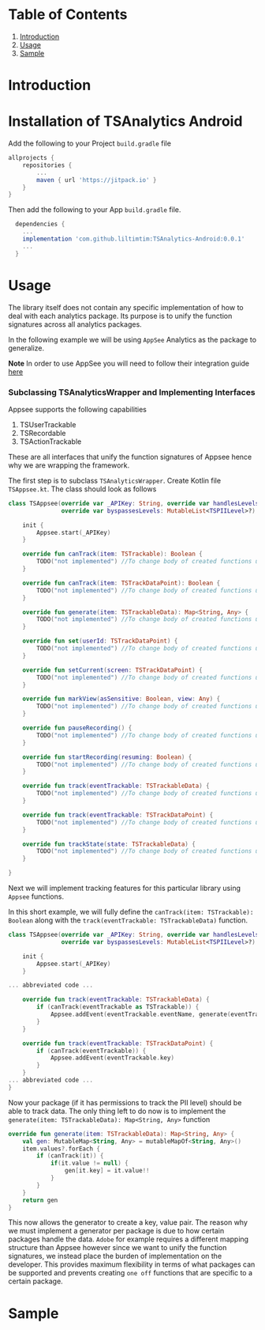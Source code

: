 # Table of Contents

1. [Introduction](#introduction)
2. [Usage](#usage)
3. [Sample](#sample)

# Introduction <a name="introduction"></a>

# Installation of TSAnalytics Android

Add the following to your Project `build.gradle` file

```gradle
allprojects {
    repositories {
        ...
        maven { url 'https://jitpack.io' }
    }
}
```

Then add the following to your App `build.gradle` file.

```gradle
  dependencies {
    ...
    implementation 'com.github.liltimtim:TSAnalytics-Android:0.0.1'
    ...
  }
```

# Usage <a name="usage"></a>

The library itself does not contain any specific implementation of how to deal with each analytics package. Its purpose is to unify the function signatures across all analytics packages.

In the following example we will be using `AppSee` Analytics as the package to generalize.

**Note** In order to use AppSee you will need to follow their integration guide [here](https://www.appsee.com/docs/android/native)

### Subclassing TSAnalyticsWrapper and Implementing Interfaces

Appsee supports the following capabilities

1. TSUserTrackable
2. TSRecordable
3. TSActionTrackable

These are all interfaces that unify the function signatures of Appsee hence why we are wrapping the framework.

The first step is to subclass `TSAnalyticsWrapper`. Create Kotlin file `TSAppsee.kt`. The class should look as follows

```kotlin
class TSAppsee(override var _APIKey: String, override var handlesLevels: MutableList<TSPIILevel>,
               override var byspassesLevels: MutableList<TSPIILevel>?) : TSAnalyticsWrapper, TSUserTrackable, TSRecordable, TSActionTrackable {

    init {
        Appsee.start(_APIKey)
    }

    override fun canTrack(item: TSTrackable): Boolean {
        TODO("not implemented") //To change body of created functions use File | Settings | File Templates.
    }

    override fun canTrack(item: TSTrackDataPoint): Boolean {
        TODO("not implemented") //To change body of created functions use File | Settings | File Templates.
    }

    override fun generate(item: TSTrackableData): Map<String, Any> {
        TODO("not implemented") //To change body of created functions use File | Settings | File Templates.
    }

    override fun set(userId: TSTrackDataPoint) {
        TODO("not implemented") //To change body of created functions use File | Settings | File Templates.
    }

    override fun setCurrent(screen: TSTrackDataPoint) {
        TODO("not implemented") //To change body of created functions use File | Settings | File Templates.
    }

    override fun markView(asSensitive: Boolean, view: Any) {
        TODO("not implemented") //To change body of created functions use File | Settings | File Templates.
    }

    override fun pauseRecording() {
        TODO("not implemented") //To change body of created functions use File | Settings | File Templates.
    }

    override fun startRecording(resuming: Boolean) {
        TODO("not implemented") //To change body of created functions use File | Settings | File Templates.
    }

    override fun track(eventTrackable: TSTrackableData) {
        TODO("not implemented") //To change body of created functions use File | Settings | File Templates.
    }

    override fun track(eventTrackable: TSTrackDataPoint) {
        TODO("not implemented") //To change body of created functions use File | Settings | File Templates.
    }

    override fun trackState(state: TSTrackableData) {
        TODO("not implemented") //To change body of created functions use File | Settings | File Templates.
    }

}
```

Next we will implement tracking features for this particular library using `Appsee` functions.

In this short example, we will fully define the `canTrack(item: TSTrackable): Boolean` along with the `track(eventTrackable: TSTrackableData)` function.

```kotlin
class TSAppsee(override var _APIKey: String, override var handlesLevels: MutableList<TSPIILevel>,
               override var byspassesLevels: MutableList<TSPIILevel>?) : TSAnalyticsWrapper, TSUserTrackable, TSRecordable, TSActionTrackable {

    init {
        Appsee.start(_APIKey)
    }

... abbreviated code ...

    override fun track(eventTrackable: TSTrackableData) {
        if (canTrack(eventTrackable as TSTrackable)) {
            Appsee.addEvent(eventTrackable.eventName, generate(eventTrackable))
        }
    }

    override fun track(eventTrackable: TSTrackDataPoint) {
        if (canTrack(eventTrackable)) {
            Appsee.addEvent(eventTrackable.key)
        }
    }
... abbreviated code ...
}
```

Now your package (if it has permissions to track the PII level) should be able to track data. The only thing left to do now is to implement the `generate(item: TSTrackableData): Map<String, Any>` function

```kotlin
override fun generate(item: TSTrackableData): Map<String, Any> {
    val gen: MutableMap<String, Any> = mutableMapOf<String, Any>()
    item.values?.forEach {
        if (canTrack(it)) {
            if(it.value != null) {
                gen[it.key] = it.value!!
            }
        }
    }
    return gen
}
```

This now allows the generator to create a key, value pair. The reason why we must implement a generator per package is due to how certain packages handle the data. `Adobe` for example requires a different mapping structure than Appsee however since we want to unify the function signatures, we instead place the burden of implementation on the developer. This provides maximum flexibility in terms of what packages can be supported and prevents creating `one off` functions that are specific to a certain package.

# Sample <a name="sample"></a>
